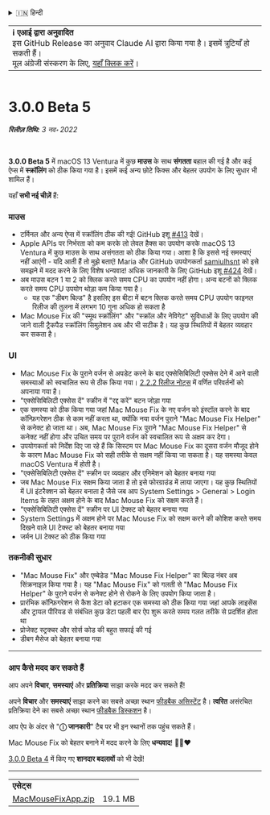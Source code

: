 <details>
<summary>🇮🇳 हिन्दी</summary>

[🇬🇧 English (GitHub Release)](https://github.com/noah-nuebling/mac-mouse-fix/releases/tag/3.0.0-Beta-5)\
[🇦🇩 Català](https://redirect.macmousefix.com/?target=mmf-release&tag=3.0.0-Beta-5&locale=ca)\
[🇩🇪 Deutsch](https://redirect.macmousefix.com/?target=mmf-release&tag=3.0.0-Beta-5&locale=de)\
[🇪🇸 Español](https://redirect.macmousefix.com/?target=mmf-release&tag=3.0.0-Beta-5&locale=es)\
[🇫🇷 Français](https://redirect.macmousefix.com/?target=mmf-release&tag=3.0.0-Beta-5&locale=fr)\
[🇮🇩 Indonesia](https://redirect.macmousefix.com/?target=mmf-release&tag=3.0.0-Beta-5&locale=id)\
[🇮🇹 Italiano](https://redirect.macmousefix.com/?target=mmf-release&tag=3.0.0-Beta-5&locale=it)\
[🇭🇺 Magyar](https://redirect.macmousefix.com/?target=mmf-release&tag=3.0.0-Beta-5&locale=hu)\
[🇳🇱 Nederlands](https://redirect.macmousefix.com/?target=mmf-release&tag=3.0.0-Beta-5&locale=nl)\
[🇵🇱 Polski](https://redirect.macmousefix.com/?target=mmf-release&tag=3.0.0-Beta-5&locale=pl)\
[🇧🇷 Português (Brasil)](https://redirect.macmousefix.com/?target=mmf-release&tag=3.0.0-Beta-5&locale=pt-BR)\
[🇵🇹 Português (Portugal)](https://redirect.macmousefix.com/?target=mmf-release&tag=3.0.0-Beta-5&locale=pt-PT)\
[🇷🇴 Română](https://redirect.macmousefix.com/?target=mmf-release&tag=3.0.0-Beta-5&locale=ro)\
[🇸🇪 Svenska](https://redirect.macmousefix.com/?target=mmf-release&tag=3.0.0-Beta-5&locale=sv)\
[🇻🇳 Tiếng Việt](https://redirect.macmousefix.com/?target=mmf-release&tag=3.0.0-Beta-5&locale=vi)\
[🇹🇷 Türkçe](https://redirect.macmousefix.com/?target=mmf-release&tag=3.0.0-Beta-5&locale=tr)\
[🇨🇿 Čeština](https://redirect.macmousefix.com/?target=mmf-release&tag=3.0.0-Beta-5&locale=cs)\
[🇬🇷 Ελληνικά](https://redirect.macmousefix.com/?target=mmf-release&tag=3.0.0-Beta-5&locale=el)\
[🇷🇺 Русский](https://redirect.macmousefix.com/?target=mmf-release&tag=3.0.0-Beta-5&locale=ru)\
[🇺🇦 Українська](https://redirect.macmousefix.com/?target=mmf-release&tag=3.0.0-Beta-5&locale=uk)\
[🇮🇱 עברית](https://redirect.macmousefix.com/?target=mmf-release&tag=3.0.0-Beta-5&locale=he)\
[🇸🇦 العربية](https://redirect.macmousefix.com/?target=mmf-release&tag=3.0.0-Beta-5&locale=ar)\
**🇮🇳 हिन्दी**\
[🇹🇭 ไทย](https://redirect.macmousefix.com/?target=mmf-release&tag=3.0.0-Beta-5&locale=th)\
[🇨🇳 中文 (简体)](https://redirect.macmousefix.com/?target=mmf-release&tag=3.0.0-Beta-5&locale=zh-Hans)\
[🇨🇳 中文 (繁體)](https://redirect.macmousefix.com/?target=mmf-release&tag=3.0.0-Beta-5&locale=zh-Hant)\
[🇭🇰 中文（香港)](https://redirect.macmousefix.com/?target=mmf-release&tag=3.0.0-Beta-5&locale=zh-HK)\
[🇯🇵 日本語](https://redirect.macmousefix.com/?target=mmf-release&tag=3.0.0-Beta-5&locale=ja)\
[🇰🇷 한국어](https://redirect.macmousefix.com/?target=mmf-release&tag=3.0.0-Beta-5&locale=ko)\
[Help translate Mac Mouse Fix to different languages!](https://github.com/noah-nuebling/mac-mouse-fix/discussions/731)
</details>
<table align=><td>
<b>ℹ️ एआई द्वारा अनुवादित</b><br>
इस GitHub Release का अनुवाद Claude AI द्वारा किया गया है। इसमें त्रुटियाँ हो सकती हैं।<br>
मूल अंग्रेजी संस्करण के लिए, <a href="https://github.com/noah-nuebling/mac-mouse-fix/releases/tag/3.0.0-Beta-5">यहाँ क्लिक करें</a>।
</td></table>

<table></table>

# 3.0.0 Beta 5
***रिलीज़ तिथि:** 3 नव॰ 2022*

<br>

**3.0.0 Beta 5** में macOS 13 Ventura में कुछ **माउस** के साथ **संगतता** बहाल की गई है और कई ऐप्स में **स्क्रॉलिंग** को ठीक किया गया है।
इसमें कई अन्य छोटे फिक्स और बेहतर उपयोग के लिए सुधार भी शामिल हैं।

यहाँ **सभी नई चीज़ें** हैं:

### माउस

- टर्मिनल और अन्य ऐप्स में स्क्रॉलिंग ठीक की गई! GitHub इशू [#413](https://github.com/noah-nuebling/mac-mouse-fix/issues/413) देखें।
- Apple APIs पर निर्भरता को कम करके लो लेवल हैक्स का उपयोग करके macOS 13 Ventura में कुछ माउस के साथ असंगतता को ठीक किया गया। आशा है कि इससे नई समस्याएं नहीं आएंगी - यदि आती हैं तो मुझे बताएं! Maria और GitHub उपयोगकर्ता [samiulhsnt](https://github.com/samiulhsnt) को इसे समझने में मदद करने के लिए विशेष धन्यवाद! अधिक जानकारी के लिए GitHub इशू [#424](https://github.com/noah-nuebling/mac-mouse-fix/issues/424) देखें।
- अब माउस बटन 1 या 2 को क्लिक करते समय CPU का उपयोग नहीं होगा। अन्य बटनों को क्लिक करते समय CPU उपयोग थोड़ा कम किया गया है।
    - यह एक "डीबग बिल्ड" है इसलिए इस बीटा में बटन क्लिक करते समय CPU उपयोग फाइनल रिलीज की तुलना में लगभग 10 गुना अधिक हो सकता है
- Mac Mouse Fix की "स्मूथ स्क्रॉलिंग" और "स्क्रॉल और नेविगेट" सुविधाओं के लिए उपयोग की जाने वाली ट्रैकपैड स्क्रॉलिंग सिमुलेशन अब और भी सटीक है। यह कुछ स्थितियों में बेहतर व्यवहार कर सकता है।

### UI

- Mac Mouse Fix के पुराने वर्जन से अपडेट करने के बाद एक्सेसिबिलिटी एक्सेस देने में आने वाली समस्याओं को स्वचालित रूप से ठीक किया गया। [2.2.2 रिलीज नोट्स](https://redirect.macmousefix.com/?target=mmf-release&tag=2.2.2&locale=hi) में वर्णित परिवर्तनों को अपनाया गया है।
- "एक्सेसिबिलिटी एक्सेस दें" स्क्रीन में "रद्द करें" बटन जोड़ा गया
- एक समस्या को ठीक किया गया जहां Mac Mouse Fix के नए वर्जन को इंस्टॉल करने के बाद कॉन्फ़िगरेशन ठीक से काम नहीं करता था, क्योंकि नया वर्जन पुराने "Mac Mouse Fix Helper" से कनेक्ट हो जाता था। अब, Mac Mouse Fix पुराने "Mac Mouse Fix Helper" से कनेक्ट नहीं होगा और उचित समय पर पुराने वर्जन को स्वचालित रूप से अक्षम कर देगा।
- उपयोगकर्ता को निर्देश दिए जा रहे हैं कि सिस्टम पर Mac Mouse Fix का दूसरा वर्जन मौजूद होने के कारण Mac Mouse Fix को सही तरीके से सक्षम नहीं किया जा सकता है। यह समस्या केवल macOS Ventura में होती है।
- "एक्सेसिबिलिटी एक्सेस दें" स्क्रीन पर व्यवहार और एनिमेशन को बेहतर बनाया गया
- जब Mac Mouse Fix सक्षम किया जाता है तो इसे फोरग्राउंड में लाया जाएगा। यह कुछ स्थितियों में UI इंटरैक्शन को बेहतर बनाता है जैसे जब आप System Settings > General > Login Items के तहत अक्षम होने के बाद Mac Mouse Fix को सक्षम करते हैं।
- "एक्सेसिबिलिटी एक्सेस दें" स्क्रीन पर UI टेक्स्ट को बेहतर बनाया गया
- System Settings में अक्षम होने पर Mac Mouse Fix को सक्षम करने की कोशिश करते समय दिखने वाले UI टेक्स्ट को बेहतर बनाया गया
- जर्मन UI टेक्स्ट को ठीक किया गया

### तकनीकी सुधार

- "Mac Mouse Fix" और एम्बेडेड "Mac Mouse Fix Helper" का बिल्ड नंबर अब सिंक्रनाइज़ किया गया है। यह "Mac Mouse Fix" को गलती से "Mac Mouse Fix Helper" के पुराने वर्जन से कनेक्ट होने से रोकने के लिए उपयोग किया जाता है।
- प्रारंभिक कॉन्फ़िगरेशन से कैश डेटा को हटाकर एक समस्या को ठीक किया गया जहां आपके लाइसेंस और ट्रायल पीरियड से संबंधित कुछ डेटा पहली बार ऐप शुरू करते समय गलत तरीके से प्रदर्शित होता था
- प्रोजेक्ट स्ट्रक्चर और सोर्स कोड की बहुत सफाई की गई
- डीबग मैसेज को बेहतर बनाया गया

---

### आप कैसे मदद कर सकते हैं

आप अपने **विचार**, **समस्याएं** और **प्रतिक्रिया** साझा करके मदद कर सकते हैं!

अपने **विचार** और **समस्याएं** साझा करने का सबसे अच्छा स्थान [फीडबैक असिस्टेंट](https://noah-nuebling.github.io/mac-mouse-fix-feedback-assistant/?type=bug-report) है।
**त्वरित** असंरचित प्रतिक्रिया देने का सबसे अच्छा स्थान [फीडबैक डिस्कशन](https://github.com/noah-nuebling/mac-mouse-fix/discussions/366) है।

आप ऐप के अंदर से "**ⓘ जानकारी**" टैब पर भी इन स्थानों तक पहुंच सकते हैं।

Mac Mouse Fix को बेहतर बनाने में मदद करने के लिए **धन्यवाद**! 💙💛❤️

[3.0.0 Beta 4](https://redirect.macmousefix.com/?target=mmf-release&tag=3.0.0-Beta-4&locale=hi) में किए गए **शानदार बदलावों** को भी देखें!

---

<table align="start">
<tr>
    <td colspan=2>
        <b>एसेट्स</b>
    </td>
</tr>
<tr>
    <td><a href="https://github.com/noah-nuebling/mac-mouse-fix/releases/download/3.0.0-Beta-5/MacMouseFixApp.zip">MacMouseFixApp.zip</a></td>
    <td>19.1 MB</td>
</tr>
</table>